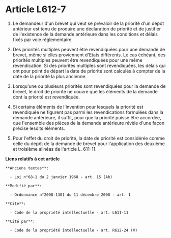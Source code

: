 # Article L612-7

1. Le demandeur d'un brevet qui veut se prévaloir de la priorité d'un dépôt antérieur est tenu de produire une déclaration de
priorité et de justifier de l'existence de la demande antérieure dans les conditions et délais fixés par voie réglementaire. 

2. Des priorités multiples peuvent être revendiquées pour une demande de brevet, même si elles proviennent d'Etats
différents. Le cas échéant, des priorités multiples peuvent être revendiquées pour une même revendication. Si des priorités
multiples sont revendiquées, les délais qui ont pour point de départ la date de priorité sont calculés à compter de la date
de la priorité la plus ancienne. 

3. Lorsqu'une ou plusieurs priorités sont revendiquées pour la demande de brevet, le droit de priorité ne couvre que les
éléments de la demande dont la priorité est revendiquée. 

4. Si certains éléments de l'invention pour lesquels la priorité est revendiquée ne figurent pas parmi les revendications
formulées dans la demande antérieure, il suffit, pour que la priorité puisse être accordée, que l'ensemble des pièces de la
demande antérieure révèle d'une façon précise lesdits éléments. 

5. Pour l'effet du droit de priorité, la date de priorité est considérée comme celle du dépôt de la demande de brevet pour
l'application des deuxième et troisième alinéas de l'article L. 611-11.

**Liens relatifs à cet article**

	**Anciens textes**:

	  - Loi n°68-1 du 2 janvier 1968 - art. 15 (Ab)

	**Modifié par**:

	  - Ordonnance n°2008-1301 du 11 décembre 2008 - art. 1

	**Cite**:

	  - Code de la propriété intellectuelle - art. L611-11

	**Cité par**:

	  - Code de la propriété intellectuelle - art. R612-24 (V)
